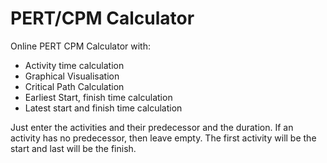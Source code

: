 # PERT/CPM Calculator 
Online PERT CPM Calculator with:
- Activity time calculation
- Graphical Visualisation
- Critical Path Calculation
- Earliest Start, finish time calculation
- Latest start and finish time calculation

Just enter the activities and their predecessor and the duration. If an activity has no predecessor, then leave empty. The first activity will be the start and last will be the finish.



